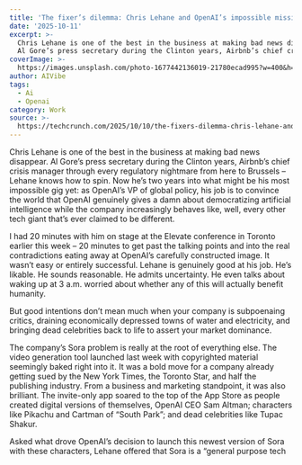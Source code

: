 ```yaml
---
title: 'The fixer’s dilemma: Chris Lehane and OpenAI’s impossible mission'
date: '2025-10-11'
excerpt: >-
  Chris Lehane is one of the best in the business at making bad news disappear.
  Al Gore’s press secretary during the Clinton years, Airbnb’s chief crisi...
coverImage: >-
  https://images.unsplash.com/photo-1677442136019-21780ecad995?w=400&h=200&fit=crop&auto=format
author: AIVibe
tags:
  - Ai
  - Openai
category: Work
source: >-
  https://techcrunch.com/2025/10/10/the-fixers-dilemma-chris-lehane-and-openais-impossible-mission/
---
```

Chris Lehane is one of the best in the business at making bad news disappear. Al Gore’s press secretary during the Clinton years, Airbnb’s chief crisis manager through every regulatory nightmare from here to Brussels – Lehane knows how to spin. Now he’s two years into what might be his most impossible gig yet: as OpenAI’s VP of global policy, his job is to convince the world that OpenAI genuinely gives a damn about democratizing artificial intelligence while the company increasingly behaves like, well, every other tech giant that’s ever claimed to be different.

I had 20 minutes with him on stage at the Elevate conference in Toronto earlier this week – 20 minutes to get past the talking points and into the real contradictions eating away at OpenAI’s carefully constructed image. It wasn’t easy or entirely successful. Lehane is genuinely good at his job. He’s likable. He sounds reasonable. He admits uncertainty. He even talks about waking up at 3 a.m. worried about whether any of this will actually benefit humanity.


	
	




	
	



But good intentions don’t mean much when your company is subpoenaing critics, draining economically depressed towns of water and electricity, and bringing dead celebrities back to life to assert your market dominance.

The company’s Sora problem is really at the root of everything else. The video generation tool launched last week with copyrighted material seemingly baked right into it. It was a bold move for a company already getting sued by the New York Times, the Toronto Star, and half the publishing industry. From a business and marketing standpoint, it was also brilliant. The invite-only app soared to the top of the App Store as people created digital versions of themselves, OpenAI CEO Sam Altman; characters like Pikachu and Cartman of “South Park”; and dead celebrities like Tupac Shakur.

Asked what drove OpenAI’s decision to launch this newest version of Sora with these characters, Lehane offered that Sora is a “general purpose tech
